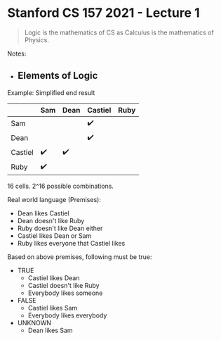# Stanford CS 157 2021 - Lecture 1

> Logic is the mathematics of CS as Calculus is the mathematics of Physics.

Notes:
- Elements of Logic
    - 

Example: Simplified end result

|         | Sam | Dean | Castiel | Ruby |
|---------|-----|------|---------|------|
| Sam     |     |      | ✔️       |      |
| Dean    |     |      | ✔️       |      |
| Castiel | ✔️   | ✔️    |         |      |
| Ruby    | ✔️   |      |         |      |

16 cells.
2^16 possible combinations.

Real world language (Premises):
- Dean likes Castiel
- Dean doesn't like Ruby
- Ruby doesn't like Dean either
- Castiel likes Dean or Sam
- Ruby likes everyone that Castiel likes

Based on above premises, following must be true:
- TRUE
    - Castiel likes Dean
    - Castiel doesn't like Ruby
    - Everybody likes someone
- FALSE
    - Castiel likes Sam
    - Everybody likes everybody
- UNKNOWN
    - Dean likes Sam


